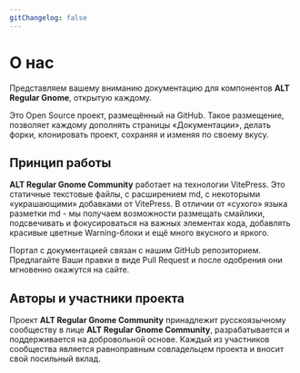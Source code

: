 ```yaml
---
gitChangelog: false
---
```


# О нас

Представляем вашему вниманию документацию для компонентов **ALT Regular Gnome**, открытую каждому.

Это Open Source проект, размещённый на GitHub. Такое размещение, позволяет каждому дополнять страницы «Документации», делать форки, клонировать проект, сохраняя и изменяя по своему вкусу.

## Принцип работы

**ALT Regular Gnome Community** работает на технологии VitePress. Это статичные текстовые файлы, c расширением md, с некоторыми «украшающими» добавками от VitePress. В отличии от «сухого» языка разметки md - мы получаем возможности размещать смайлики, подсвечивать и фокусироваться на важных элементах кода, добавлять красивые цветные Warning-блоки и ещё много вкусного и яркого.

Портал с документацией связан с нашим GitHub репозиторием. Предлагайте Ваши правки в виде Pull Request и после одобрения они мгновенно окажутся на сайте.

## Авторы и участники проекта

Проект **ALT Regular Gnome Community** принадлежит русскоязычному сообществу в лице **ALT Regular Gnome Community**, разрабатывается и поддерживается на добровольной основе. Каждый из участников сообщества является равноправным совладельцем проекта и вносит свой посильный вклад.

